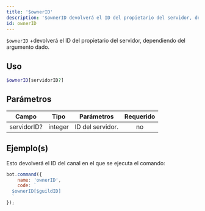```yaml
---
title: '$ownerID'
description: '$ownerID devolverá el ID del propietario del servidor, dependiendo del argumento dado.'
id: ownerID
---
```


`$ownerID` +devolverá el ID del propietario del servidor, dependiendo del argumento dado.

## Uso

```php
$ownerID[servidorID?]
```

## Parámetros

| Campo       | Tipo    | Parámetros       | Requerido |
| ----------- | ------- | ---------------- |:---------:|
| servidorID? | integer | ID del servidor. |    no     |

## Ejemplo(s)

Esto devolverá el ID del canal en el que se ejecuta el comando:

```javascript
bot.command({
    name: 'ownerID',
    code: `
  $ownerID[$guildID]
  `
});
```
